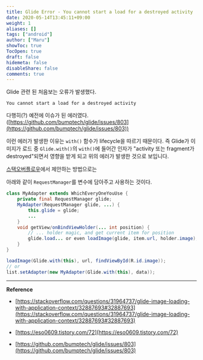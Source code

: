 ```yaml
---
title: Glide Error - You cannot start a load for a destroyed activity
date: 2020-05-14T13:45:11+09:00
weight: 1
aliases: []
tags: ["android"]
author: ["Maru"]
showToc: true
TocOpen: true
draft: false
hidemeta: false
disableShare: false
comments: true
---
```


Glide 관련 된 처음보는 오류가 발생했다.

`You cannot start a load for a destroyed activity`

다행히(?) 예전에 이슈가 된 에러였다.([https://github.com/bumptech/glide/issues/803](https://github.com/bumptech/glide/issues/803))

이런 에러가 발생한 이유는 `with()` 함수가 lifecycle을 따르기 때문이다. 즉 Glide가 이미지가 로드 중 `Glide.with()`의 `with()`에 들어간 인자가
"activity 또는 fragment가 destroyed"되면서 영향을 받게 되고 위의 에러가 발생한 것으로 보입니다.

[스택오버플로우](https://stackoverflow.com/questions/31964737/glide-image-loading-with-application-context/32887693#32887693)에서 제안하는 방법으로는

아래와 같이 `RequestManager`를 변수에 담아주고 사용하는 것이다.

```java
class MyAdapter extends WhichEveryOneYouUse {
    private final RequestManager glide;
    MyAdapter(RequestManager glide, ...) {
        this.glide = glide;
        ...
    }
    void getView/onBindViewHolder(... int position) {
        // ... holder magic, and get current item for position
        glide.load... or even loadImage(glide, item.url, holder.image);
    }
}
```

```java
loadImage(Glide.with(this), url, findViewById(R.id.image));
// or
list.setAdapter(new MyAdapter(Glide.with(this), data));
```

---

**Reference**

- [https://stackoverflow.com/questions/31964737/glide-image-loading-with-application-context/32887693#32887693](https://stackoverflow.com/questions/31964737/glide-image-loading-with-application-context/32887693#32887693)

- [https://eso0609.tistory.com/72](https://eso0609.tistory.com/72)

- [https://github.com/bumptech/glide/issues/803](https://github.com/bumptech/glide/issues/803)
